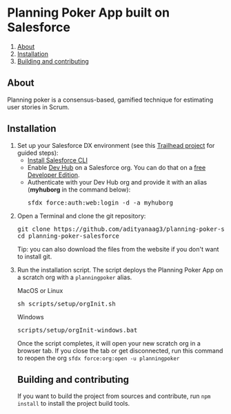 # Planning Poker App built on Salesforce

1. [About](#about)
1. [Installation](#installation)
1. [Building and contributing](#building-and-contributing)


## About

Planning poker is a consensus-based, gamified technique for estimating user stories in Scrum. 

## Installation

<ol>
    <li>Set up your Salesforce DX environment (see this <a href="https://trailhead.salesforce.com/en/content/learn/modules/sfdx_app_dev/sfdx_app_dev_setup_dx">Trailhead project</a> for guided steps):
      <ul>
        <li><a href="https://developer.salesforce.com/tools/sfdxcli">Install Salesforce CLI</a></li>
        <li>Enable <a href="https://developer.salesforce.com/docs/atlas.en-us.sfdx_setup.meta/sfdx_setup/sfdx_setup_enable_devhub.htm">Dev Hub</a> on a Salesforce org. You can do that on a <a href="https://developer.salesforce.com/signup">free Developer Edition</a>.</li>
        <li>Authenticate with your Dev Hub org and provide it with an alias (<b>myhuborg</b> in the command below):
<pre>sfdx force:auth:web:login -d -a myhuborg</pre>
    </li>
      </ul>
    </li>
    <li>Open a Terminal and clone the git repository:
<pre>git clone https://github.com/adityanaag3/planning-poker-salesforce.git
cd planning-poker-salesforce</pre>
<p>Tip: you can also download the files from the website if you don't want to install git.</p>
    </li>
    <li><p>Run the installation script. The script deploys the Planning Poker App on a scratch org with a <code>planningpoker</code> alias.</p>
    <p>MacOS or Linux</p>
    <pre>sh scripts/setup/orgInit.sh </pre>
    <p>Windows</p>
    <pre>scripts/setup/orgInit-windows.bat</pre>
    <p>Once the script completes, it will open your new scratch org in a browser tab. If you close the tab or get disconnected, run this command to reopen the org <code>sfdx force:org:open -u planningpoker</code></p>
    </li>
    

## Building and contributing

If you want to build the project from sources and contribute, run `npm install` to install the project build tools.

